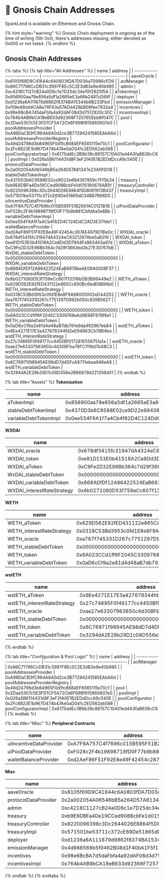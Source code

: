 # 🦉 Gnosis Chain Addresses

SparkLend is available on Ethereum and Gnosis Chain.

{% hint style="warning" %}
Gnosis Chain deployment is ongoing as of the time of writing (5th Oct), there's addresses missing, either denoted as 0x000 or not listed.
{% endhint %}

## Gnosis Chain Addresses

{% tabs %}
{% tab title="All Addresses" %}
| name                          | address                                    |
| ----------------------------- | ------------------------------------------ |
| aaveOracle                    | 0x8105f69D9C41644c6A0803fDA7D03Aa70996cFD9 |
| aclManager                    | 0x86C71796CcDB31c3997F8Ec5C2E3dB3e9e40b985 |
| admin                         | 0xc4218C1127cB24a0D6c1e7D25dc34e10f2625f5A |
| aTokenImpl                    | 0x856900aa78e856a5df1a2665eE3a66b2487cD68f |
| deployer                      | 0xd1236a6A111879d9862f8374BA15344b6B233Fbd |
| emissionManager               | 0xf09e48dd4CA8e76F63a57ADd428bB06fee7932a4 |
| incentives                    | 0x98e6BcBA7d5daFbfa4a92dAF08d3d7512820c30C |
| incentivesImpl                | 0x764b4AB9bCA18eB633d92368F725765Ebb8f047C |
| pool                          | 0x2Dae5307c5E3FD1CF5A72Cb6F698f915860607e0 |
| poolAddressesProvider         | 0xA98DaCB3fC964A6A0d2ce3B77294241585EAbA6d |
| poolAddressesProviderRegistry | 0x49d24798d3b84965F0d1fc8684EF6565115e70c1 |
| poolConfigurator              | 0x2Fc8823E1b967D474b47Ae0aD041c2ED562ab588 |
| poolConfiguratorImpl          | 0x6175ddEc3B9b38c88157C10A01ed4A3fa8639cC6 |
| poolImpl                      | 0x026a5B6114431d8F3eF2fA0E1B2EDdDccA9c540E |
| protocolDataProvider          | 0x2a002054A06546bB5a264D57A81347e23Af91D18 |
| stableDebtTokenImpl           | 0x4370D3b6C9588E02ce9D22e684387859c7Ff5b34 |
| treasury                      | 0xb9E6DBFa4De19CCed908BcbFe1d015190678AB5f |
| treasuryController            | 0x8220096398c3Dc2644026E8864f5D80Ef613B437 |
| treasuryImpl                  | 0x571501be53711c372cE69De51865dD34B87698D5 |
| uiIncentiveDataProvider       | 0xA7F8A757C4f7696c015B595F51B2901AC0121B18 |
| uiPoolDataProvider            | 0xF028c2F4b19898718fD0F77b9b881CbfdAa5e8Bb |
| variableDebtTokenImpl         | 0x0ee554F6A1f7a4Cb4f82D4C124DdC2AD3E37fde1 |
| walletBalanceProvider         | 0xd2AeF86F51F92E8e49F42454c287AE4879D1BeDc |
| WXDAI\_oracle                 | 0x678df3415fc31947dA4324eC63212874be5a82f8 |
| WXDAI\_token                  | 0xe91D153E0b41518A2Ce8Dd3D7944Fa863463a97d |
| WXDAI\_aToken                 | 0xC9Fe2D32E96Bb364c7d29f3663ed3b27E30767bB |
| WxDAI\_stableDebtToken        | 0x0000000000000000000000000000000000000000 |
| WXDAI\_variableDebtToken      | 0x868ADfDf12A86422524EaB6978beAE08A0008F37 |
| WXDAI\_interestRateStrategy   | 0x8b0271080D53f759eCc607f13316bDB3B86449e2 |
| WETH\_aToken                  | 0x629D562E92fED431122e865Cc650Bc6bdE6B96b0 |
| WETH\_interestRateStrategy    | 0x0318C53Bd3953c0fd1E8e8F9A68005002eD442D2 |
| WETH\_oracle                  | 0xa767f745331D267c7751297D982b050c93985627 |
| WETH\_stableDebtToken         | 0x0000000000000000000000000000000000000000 |
| WETH\_token                   | 0x6A023CCd1ff6F2045C3309768eAd9E68F978f6e1 |
| WETH\_variableDebtToken       | 0x0aD6cCf9a2e81d4d48aB7db791e9da492967eb84 |
| wstETH\_aToken                | 0x9Ee4271E17E3a427678344fd2eE64663Cb78B4be |
| wstETH\_interestRateStrategy  | 0x27c74895F0f49177cc4450Bf017281E556751a1a |
| wstETH\_oracle                | 0xae27e63307963850c4d30BFba78FC1116d7b48C3 |
| wstETH\_stableDebtToken       | 0x0000000000000000000000000000000000000000 |
| wstETH\_token                 | 0x6C76971f98945AE98dD7d4DFcA8711ebea946eA6 |
| wstETH\_variableDebtToken     | 0x3294dA2E28b29D1c08D556e2B86879d221256d31 |
{% endtab %}

{% tab title="Assets" %}
**Tokenisation**

| name                  | address                                    |
| --------------------- | ------------------------------------------ |
| aTokenImpl            | 0x856900aa78e856a5df1a2665eE3a66b2487cD68f |
| stableDebtTokenImpl   | 0x4370D3b6C9588E02ce9D22e684387859c7Ff5b34 |
| variableDebtTokenImpl | 0x0ee554F6A1f7a4Cb4f82D4C124DdC2AD3E37fde1 |

**WXDAI**

| name                        | address                                    |
| --------------------------- | ------------------------------------------ |
| WXDAI\_oracle               | 0x678df3415fc31947dA4324eC63212874be5a82f8 |
| WXDAI\_token                | 0xe91D153E0b41518A2Ce8Dd3D7944Fa863463a97d |
| WXDAI\_aToken               | 0xC9Fe2D32E96Bb364c7d29f3663ed3b27E30767bB |
| WxDAI\_stableDebtToken      | 0x0000000000000000000000000000000000000000 |
| WXDAI\_variableDebtToken    | 0x868ADfDf12A86422524EaB6978beAE08A0008F37 |
| WXDAI\_interestRateStrategy | 0x8b0271080D53f759eCc607f13316bDB3B86449e2 |

**WETH**

| name                       | address                                    |
| -------------------------- | ------------------------------------------ |
| WETH\_aToken               | 0x629D562E92fED431122e865Cc650Bc6bdE6B96b0 |
| WETH\_interestRateStrategy | 0x0318C53Bd3953c0fd1E8e8F9A68005002eD442D2 |
| WETH\_oracle               | 0xa767f745331D267c7751297D982b050c93985627 |
| WETH\_stableDebtToken      | 0x0000000000000000000000000000000000000000 |
| WETH\_token                | 0x6A023CCd1ff6F2045C3309768eAd9E68F978f6e1 |
| WETH\_variableDebtToken    | 0x0aD6cCf9a2e81d4d48aB7db791e9da492967eb84 |

**wstETH**

| name                         | address                                    |
| ---------------------------- | ------------------------------------------ |
| wstETH\_aToken               | 0x9Ee4271E17E3a427678344fd2eE64663Cb78B4be |
| wstETH\_interestRateStrategy | 0x27c74895F0f49177cc4450Bf017281E556751a1a |
| wstETH\_oracle               | 0xae27e63307963850c4d30BFba78FC1116d7b48C3 |
| wstETH\_stableDebtToken      | 0x0000000000000000000000000000000000000000 |
| wstETH\_token                | 0x6C76971f98945AE98dD7d4DFcA8711ebea946eA6 |
| wstETH\_variableDebtToken    | 0x3294dA2E28b29D1c08D556e2B86879d221256d31 |
{% endtab %}

{% tab title="Configuration & Pool Logic" %}
| name                          | address                                    |
| ----------------------------- | ------------------------------------------ |
| aclManager                    | 0x86C71796CcDB31c3997F8Ec5C2E3dB3e9e40b985 |
| poolAddressesProvider         | 0xA98DaCB3fC964A6A0d2ce3B77294241585EAbA6d |
| poolAddressesProviderRegistry | 0x49d24798d3b84965F0d1fc8684EF6565115e70c1 |
| pool                          | 0x2Dae5307c5E3FD1CF5A72Cb6F698f915860607e0 |
| poolImpl                      | 0x026a5B6114431d8F3eF2fA0E1B2EDdDccA9c540E |
| poolConfigurator              | 0x2Fc8823E1b967D474b47Ae0aD041c2ED562ab588 |
| poolConfiguratorImpl          | 0x6175ddEc3B9b38c88157C10A01ed4A3fa8639cC6 |
{% endtab %}

{% tab title="Misc" %}
**Peripheral Contracts**

| name                    | address                                    |
| ----------------------- | ------------------------------------------ |
| uiIncentiveDataProvider | 0xA7F8A757C4f7696c015B595F51B2901AC0121B18 |
| uiPoolDataProvider      | 0xF028c2F4b19898718fD0F77b9b881CbfdAa5e8Bb |
| walletBalanceProvider   | 0xd2AeF86F51F92E8e49F42454c287AE4879D1BeDc |

**Misc**

| name                 | address                                    |
| -------------------- | ------------------------------------------ |
| aaveOracle           | 0x8105f69D9C41644c6A0803fDA7D03Aa70996cFD9 |
| protocolDataProvider | 0x2a002054A06546bB5a264D57A81347e23Af91D18 |
| admin                | 0xc4218C1127cB24a0D6c1e7D25dc34e10f2625f5A |
| treasury             | 0xb9E6DBFa4De19CCed908BcbFe1d015190678AB5f |
| treasuryController   | 0x8220096398c3Dc2644026E8864f5D80Ef613B437 |
| treasuryImpl         | 0x571501be53711c372cE69De51865dD34B87698D5 |
| deployer             | 0xd1236a6A111879d9862f8374BA15344b6B233Fbd |
| emissionManager      | 0x4d988568b5f0462B08d1F40bA1F5f17ad2D24F76 |
| incentives           | 0x98e6BcBA7d5daFbfa4a92dAF08d3d7512820c30C |
| incentivesImpl       | 0x764b4AB9bCA18eB633d92368F725765Ebb8f047C |
{% endtab %}
{% endtabs %}
